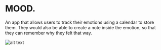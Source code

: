 # MOOD.

An app that allows users to track their emotions using a calendar to store them. They would also be able to create a note inside the emotion, so that they can remember why they felt that way.

![alt text](https://github.com/cristiangontri/moodcalendar/blob/7592f91046181496b1541db2fec0da19b60b44a3/assets/MoodPresentation.png?raw=true)
